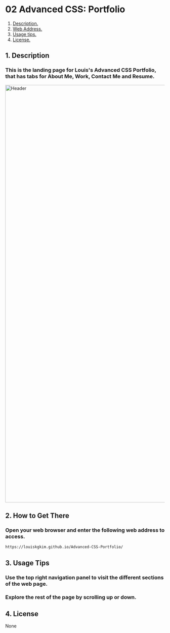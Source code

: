 # 02 Advanced CSS: Portfolio

1. [ Description. ](#desc)
2. [ Web Address. ](#web-address)
3. [ Usage tips. ](#usage)
4. [ License. ](#license)


<a name="desc"></a>
## 1. Description

### This is the landing page for Louis's Advanced CSS Portfolio, that has tabs for About Me, Work, Contact Me and Resume.
 
<img width="1314" alt="Header" src="https://user-images.githubusercontent.com/115679155/202095713-fbd98292-e632-4c9d-9a51-8971a0b07362.png">


## 2. How to Get There

### Open your web browser and enter the following web address to access.

```html
https://louiskgkim.github.io/Advanced-CSS-Portfolio/
```
<a name="usage"></a>
## 3. Usage Tips

### Use the top right navigation panel to visit the different sections of the web page.

### Explore the rest of the page by scrolling up or down.

<a name="license"></a>
## 4. License
None

[comment]: <found this template of a README file online on Google>
